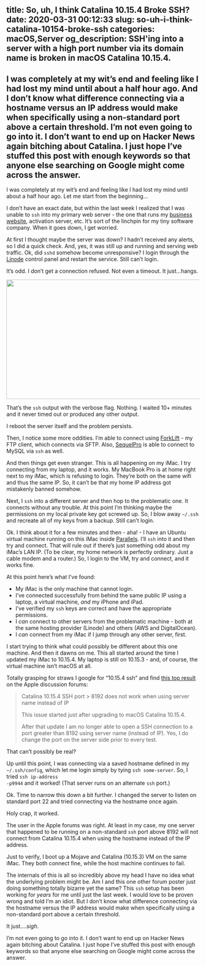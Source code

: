 title: So, uh, I think Catalina 10.15.4 Broke SSH?
date: 2020-03-31 00:12:33
slug: so-uh-i-think-catalina-10154-broke-ssh
categories: macOS,Server
og_description: SSH'ing into a server with a high port number via its domain name is broken in macOS Catalina 10.15.4.
---
I was completely at my wit’s end and feeling like I had lost my mind until about a half hour ago. And I don’t know what difference connecting via a hostname versus an IP address would make when specifically using a non-standard port above a certain threshold. I’m not even going to go into it. I don’t want to end up on Hacker News again bitching about Catalina. I just hope I’ve stuffed this post with enough keywords so that anyone else searching on Google might come across the answer.
---
I was completely at my wit’s end and feeling like I had lost my mind until about a half hour ago. Let me start from the beginning...

I don’t have an exact date, but within the last week I realized that I was unable to <code>ssh</code> into my primary web server - the one that runs my <a href="https://clickontyler.com">business website</a>, activation server, etc. It’s sort of the linchpin for my tiny software company. When it goes down, I get worried.

At first I thought maybe the server was down? I hadn’t received any alerts, so I did a quick check. And, yes, it was still up and running and serving web traffic. Ok, did <code>sshd</code> somehow become unresponsive? I login through the <a href="https://www.linode.com">Linode</a> control panel and restart the service. Still can’t login.

It’s odd. I don’t get a connection refused. Not even a timeout. It just...hangs.

<img class="alignnone size-full" src="{{site_cdn}}/wp-content/uploads/2020/03/ssh1.png" width="1241" height="311" />

That’s the <code>ssh</code> output with the verbose flag. Nothing. I waited 10+ minutes and it never timed out or produced any other output.

I reboot the server itself and the problem persists.

Then, I notice some more oddities. I’m able to connect using <a href="https://binarynights.com">ForkLift</a> - my FTP client, which connects via SFTP. Also, <a href="http://sequelpro.com">SequelPro</a> is able to connect to MySQL via <code>ssh</code> as well.

And then things get even stranger. This is all happening on my iMac. I try connecting from my laptop, and it works. My MacBook Pro is at home right next to my iMac, which is refusing to login. They’re both on the same wifi and thus the same IP. So, it can’t be that my home IP address got mistakenly banned somehow.

Next, I <code>ssh</code> into a different server and then hop to the problematic one. It connects without any trouble. At this point I’m thinking maybe the permissions on my local private key got screwed up. So, I blow away <code>~/.ssh</code> and recreate all of my keys from a backup. Still can’t login.

Ok. I think about it for a few minutes and then - aha! - I have an Ubuntu virtual machine running on this iMac inside <a href="https://www.parallels.com">Parallels</a>. I’ll <code>ssh</code> into it and then try and connect. That will rule out if there’s just something odd about my iMac’s LAN IP. (To be clear, my home network is perfectly ordinary. Just a cable modem and a router.) So, I login to the VM, try and connect, and it works fine.

At this point here’s what I’ve found:

<ul>
<li>My iMac is the only machine that cannot login.</li>
<li>I’ve connected successfully from behind the same public IP using a laptop, a virtual machine, <em>and</em> my iPhone and iPad.</li>
<li>I’ve verified my <code>ssh</code> keys are correct and have the appropriate permissions.</li>
<li>I <em>can</em> connect to other servers from the problematic machine - both at the same hosting provider (Linode) and others (AWS and DigitalOcean).</li>
<li>I <em>can</em> connect from my iMac if I jump through any other server, first.</li>
</ul>

I start trying to think what could possibly be different about this one machine. And then it dawns on me. This all started around the time I updated my iMac to 10.15.4. My laptop is still on 10.15.3 - and, of course, the virtual machine isn’t macOS at all.

Totally grasping for straws I google for “10.15.4 ssh” and find <a href="https://discussions.apple.com/thread/251226509">this top result</a> on the Apple discussion forums:

> Catalina 10.15.4 SSH port &#62; 8192 does not work when using server name instead of IP
> 
> This issue started just after upgrading to macOS Catalina 10.15.4.
> 
> After that update I am no longer able to open a SSH connection to a port greater than 8192 using server name (instead of IP). Yes, I do change the port on the server side prior to every test.

That can’t possibly be real?

Up until this point, I was connecting via a saved hostname defined in my <code>~/.ssh/config</code>, which let me login simply by tying <code>ssh some-server</code>. So, I tried <code>ssh ip-address -p9944</code> and it worked! (That server runs on an alternate <code>ssh</code> port.)

Ok. Time to narrow this down a bit further. I changed the server to listen on standard port 22 and tried connecting via the hostname once again.

Holy crap, it worked.

The user in the Apple forums was right. At least in my case, my one server that happened to be running on a non-standard <code>ssh</code> port above 8192 will not connect from Catalina 10.15.4 when using the hostname instead of the IP address.

Just to verify, I boot up a Mojave and Catalina (10.15.3) VM on the same iMac. They both connect fine, while the host machine continues to fail.

The internals of this is all so incredibly above my head I have no idea what the underlying problem might be. Am I and this one other forum poster just doing something totally bizarre yet the same? This <code>ssh</code> setup has been working for <em>years</em> for me until just the last week. I would love to be proven wrong and told I’m an idiot. But I don’t know what difference connecting via the hostname versus the IP address would make when specifically using a non-standard port above a certain threshold.

It just....<em>sigh</em>.

I’m not even going to go into it. I don’t want to end up on Hacker News again bitching about Catalina. I just hope I’ve stuffed this post with enough keywords so that anyone else searching on Google might come across the answer.